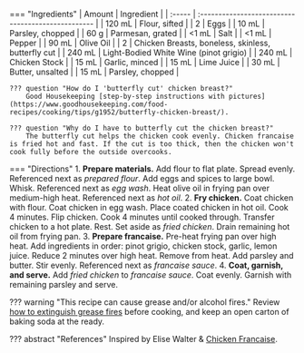 === "Ingredients"
    | Amount | Ingredient                                         |
    | :----- | :------------------------------------------------- |
    | 120 mL | Flour, sifted                                      |
    | 2      | Eggs                                               |
    | 10 mL  | Parsley, chopped                                   |
    | 60 g   | Parmesan, grated                                   |
    | <1 mL  | Salt                                               |
    | <1 mL  | Pepper                                             |
    | 90 mL  | Olive Oil                                          |
    | 2      | Chicken Breasts, boneless, skinless, butterfly cut |
    | 240 mL | Light-Bodied White Wine (pinot grigio)             |
    | 240 mL | Chicken Stock                                      |
    | 15 mL  | Garlic, minced                                     |
    | 15 mL  | Lime Juice                                         |
    | 30 mL  | Butter, unsalted                                   |
    | 15 mL  | Parsley, chopped                                   |

    ??? question "How do I 'butterfly cut' chicken breast?"
        Good Housekeeping [step-by-step instructions with pictures](https://www.goodhousekeeping.com/food-recipes/cooking/tips/g1952/butterfly-chicken-breast/).

    ??? question "Why do I have to butterfly cut the chicken breast?"
        The butterfly cut helps the chicken cook evenly. Chicken francaise is fried hot and fast. If the cut is too thick, then the chicken won't cook fully before the outside overcooks.

=== "Directions"
    1. **Prepare materials.** Add flour to flat plate. Spread evenly. Referenced next as *prepared flour*. Add eggs and spices to large bowl. Whisk. Referenced next as *egg wash*. Heat olive oil in frying pan over medium-high heat. Referenced next as *hot oil*.
    2. **Fry chicken.** Coat chicken with flour. Coat chicken in egg wash. Place coated chicken in hot oil. Cook 4 minutes. Flip chicken. Cook 4 minutes until cooked through. Transfer chicken to a hot plate. Rest. Set aside as *fried chicken*. Drain remaining hot oil from frying pan.
    3. **Prepare francaise.** Pre-heat frying pan over high heat. Add ingredients in order: pinot grigio, chicken stock, garlic, lemon juice. Reduce 2 minutes over high heat. Remove from heat. Add parsley and butter. Stir evenly. Referenced next as *francaise sauce*.
    4. **Coat, garnish, and serve.** Add *fried chicken* to *francaise sauce*. Coat evenly. Garnish with remaining parsley and serve.


??? warning "This recipe can cause grease and/or alcohol fires."
    Review [how to extinguish grease fires](https://www.wikihow.com/Put-out-a-Grease-Fire#Snuffing-out-the-Fire_sub) before cooking, and keep an open carton of baking soda at the ready.

??? abstract "References"
    Inspired by Elise Walter & [Chicken Francaise](http://www.recipe30.com/chicken-francaise.html/).
